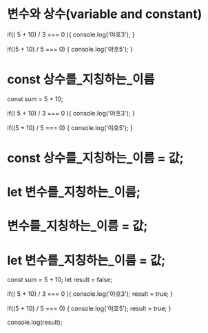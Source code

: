 # 변수와 상수(variable and constant)
<!-- 5와 10을 더해서,
3으로 나누어 나머지가 0이면, '야호3' 을 출력하고,
5로 나누어 나머지가 0이면, '야호5'를 출력합니다. -->

if(( 5 + 10) / 3 === 0 ){
    console.log('야호3');
}

if((5 + 10) / 5 === 0) {
    console.log('야호5');
}

# const 상수를_지칭하는_이름
<!-- 상수를 선언하는 방법
5와 10을 더해서,
sum 이라는 이름의 상수에 보관한 뒤, 
3으로 나누어 나머지가 0이면, '야호3' 을 출력하고,
5로 나누어 나머지가 0이면, '야호5'를 출력합니다. -->

const sum = 5 + 10;

if(( 5 + 10) / 3 === 0 ){
    console.log('야호3');
}

if((5 + 10) / 5 === 0) {
    console.log('야호5');
}

# const 상수를_지칭하는_이름 = 값;
<!-- 상수를 선언하면서 바로 값을 할당하는 방법 -->

# let 변수를_지칭하는_이름;
<!-- 변수를 선언하는 방법 -->

# 변수를_지칭하는_이름 = 값;
<!-- 변수에 값을 할당하는 방법 -->

# let 변수를_지칭하는_이름 = 값;
<!-- 변수에 값을 할당하는 방법
5와 10을 더해서,
sum 이라는 이름의 상수에 보관한 뒤, 
3으로 나누어 나머지가 0이면, '야호3' 을 출력하고,
5로 나누어 나머지가 0이면, '야호5'를 출력합니다.
result 라는 변수는 3으로 나누어 떨어지거나, 5로 나누어 떨어지면 true 하는 값을 가지고,
아니면 false 라는 값을 가진다. -->

const sum = 5 + 10;
let result = false;

if(( 5 + 10) / 3 === 0 ){
    console.log('야호3');
    result = true;
}

if((5 + 10) / 5 === 0) {
    console.log('야호5');
    result = true;
}

console.log(result);